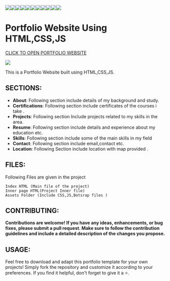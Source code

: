 <img src="https://img.shields.io/badge/HTML-gold"><img src="https://img.shields.io/badge/Build_With-Bootstrap-purple"><img src="https://img.shields.io/badge/Javascript-teal"><img src="https://img.shields.io/badge/Portfolio-beige"><img src="https://img.shields.io/badge/VsCode-pink"><img src="https://img.shields.io/badge/PHP-yellow"><img src="https://img.shields.io/badge/Static -silver"><img src="https://img.shields.io/badge/Web-blue"><img src="https://img.shields.io/badge/CSS-brown"><img src="https://img.shields.io/badge/Build_With-Hosting-green"><img src="https://img.shields.io/badge/Build_With-Github-orange">

# Portfolio Website Using HTML,CSS,JS
<a href="https://muhammadsaad-ml.github.io">CLICK TO OPEN PORTFOLIO WEBSITE</a>



<img src="https://i.imgur.com/Zos7JNb.png">



This is a Portfolio Website built using HTML,CSS,JS. 


## SECTIONS:

- **About**: Following section include details of my background and study.
- **Certifications**: Following section include certificates of the courses i take .
- **Projects**: Following section Include projects related to my skills in the area.
- **Resume**: Following section include details and experience about my education etc.
- **Skills**: Following section include some of the main skills in my field
- **Contact**: Following section include email,contact etc.
- **Location**: Following Section include location with map provided .

## FILES:

Following Files are given in the project
```
Index HTML (Main file of the project)
Inner page HTML(Project Inner file)
Assets Folder (Include CSS,JS,Botsrap files )
```

## CONTRIBUTING:

**Contributions are welcome! If you have any ideas, enhancements, or bug fixes, please submit a pull request. Make sure to follow the contribution guidelines and include a detailed description of the changes you propose.**

## USAGE:

Feel free to download and adapt this portfolio template for your own projects! Simply fork the repository and customize it according to your preferences. If you find it helpful, don't forget to give it a ⭐️.